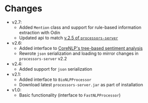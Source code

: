 # Changes
- v2.7:
  - Added `Mention` class and support for rule-based information extraction with Odin
  - Updated api to match [v.2.5 of `processors-server`](https://github.com/myedibleenso/processors-server/releases/tag/v2.5)
- v2.6:
  - Added interface to [CoreNLP's tree-based sentiment analysis](http://nlp.stanford.edu/~socherr/EMNLP2013_RNTN.pdf)
  - Rewrote `json` serialization and loading to mirror changes in `processors-server` v2.2
- v2.4:
  - Added support for `json` serialization
- v2.1:
  - Added interface to `BioNLPProcessor`
  - Download latest `processors-server.jar` as part of installation
- v1.0:
  - Basic functionality (interface to `FastNLPProcessor`)
